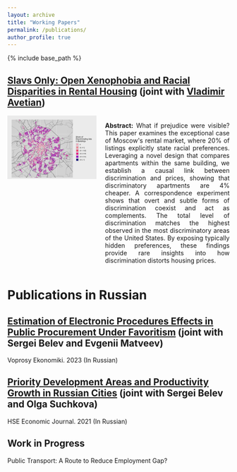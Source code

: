 ```yaml
---
layout: archive
title: "Working Papers"
permalink: /publications/
author_profile: true
---
```


{% include base_path %}

<a href="https://papers.ssrn.com/sol3/papers.cfm?abstract_id=4983808" target="_blank">Slavs Only: Open Xenophobia and Racial Disparities in Rental Housing</a> (joint with <a href="https://vladimir-avetian.github.io/" target="_blank">Vladimir Avetian</a>)
-----

<div style="display: flex; flex-wrap: wrap; align-items: flex-start;">
  <img src="/images/map_dots_cat.jpg" alt="Viktor" 
       style="width: 40%; margin: 0 20px 20px 0; object-fit: cover;" class="responsive-image">
  <div style="flex: 1;" class="responsive-text">
    <p align="justify"><b>Abstract:</b> What if prejudice were visible? This paper examines the exceptional case of Moscow's rental market, where 20% of listings explicitly state racial preferences. Leveraging a novel design that compares apartments within the same building, we establish a causal link between discrimination and prices, showing that discriminatory apartments are 4% cheaper. A correspondence experiment shows that overt and subtle forms of discrimination coexist and act as complements. The total level of discrimination matches the highest observed in the most discriminatory areas of the United States. By exposing typically hidden preferences, these findings provide rare insights into how discrimination distorts housing prices.</p>
  </div>
</div>

<style>
  /* General styling for the container */
  div {
    display: flex;
    flex-wrap: wrap;
    align-items: flex-start;
  }

  /* Styling the image */
  img.responsive-image {
    width: 40%; /* Image takes 40% of the width */
    margin: 0 20px 20px 0; /* Margin around the image */
    object-fit: cover;
  }

  /* Responsive behavior: image above text */
  @media (max-width: 768px) {
    img.responsive-image {
      width: 100%; /* Full width of the container */
      margin: 0 0 20px 0; /* Margin below the image */
    }
    div {
      flex-direction: column; /* Stack image and text vertically */
    }
  }
</style>

Publications in Russian 
=====


<a href="https://doi.org/10.32609/0042-8736-2023-9-47-64" target="_blank">Estimation of Electronic Procedures Effects in Public Procurement Under Favoritism</a> (joint with Sergei Belev and Evgenii Matveev)
-----
Voprosy Ekonomiki. 2023 (In Russian)


<a href="https://doi.org/10.17323/1813-8691-2021-25-1-9-41" target="_blank">Priority Development Areas and Productivity Growth in Russian Cities</a> (joint with Sergei Belev and Olga Suchkova)
-----
HSE Economic Journal. 2021 (In Russian)

Work in Progress
----
Public Transport: A Route to Reduce Employment Gap?








